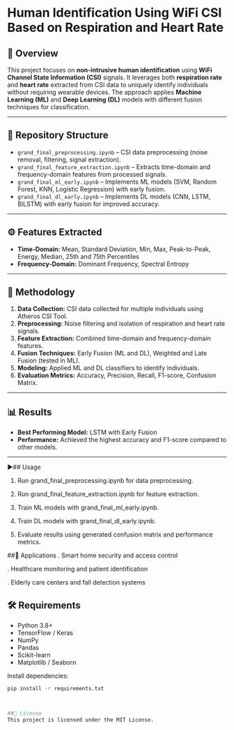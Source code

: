 # Human Identification Using WiFi CSI Based on Respiration and Heart Rate

## 📌 Overview
This project focuses on **non-intrusive human identification** using **WiFi Channel State Information (CSI)** signals. It leverages both **respiration rate** and **heart rate** extracted from CSI data to uniquely identify individuals without requiring wearable devices. The approach applies **Machine Learning (ML)** and **Deep Learning (DL)** models with different fusion techniques for classification.

---

## 📂 Repository Structure
- `grand_final_preprocessing.ipynb` – CSI data preprocessing (noise removal, filtering, signal extraction).  
- `grand_final_feature_extraction.ipynb` – Extracts time-domain and frequency-domain features from processed signals.  
- `grand_final_ml_early.ipynb` – Implements ML models (SVM, Random Forest, KNN, Logistic Regression) with early fusion.  
- `grand_final_dl_early.ipynb` – Implements DL models (CNN, LSTM, BiLSTM) with early fusion for improved accuracy.  

---

## ⚙️ Features Extracted
- **Time-Domain:** Mean, Standard Deviation, Min, Max, Peak-to-Peak, Energy, Median, 25th and 75th Percentiles  
- **Frequency-Domain:** Dominant Frequency, Spectral Entropy  

---

## 🚀 Methodology
1. **Data Collection:** CSI data collected for multiple individuals using Atheros CSI Tool.  
2. **Preprocessing:** Noise filtering and isolation of respiration and heart rate signals.  
3. **Feature Extraction:** Combined time-domain and frequency-domain features.  
4. **Fusion Techniques:** Early Fusion (ML and DL), Weighted and Late Fusion (tested in ML).  
5. **Modeling:** Applied ML and DL classifiers to identify individuals.  
6. **Evaluation Metrics:** Accuracy, Precision, Recall, F1-score, Confusion Matrix.  

---

## 📊 Results
- **Best Performing Model:** LSTM with Early Fusion  
- **Performance:** Achieved the highest accuracy and F1-score compared to other models.  

---

▶️## Usage
1. Run grand_final_preprocessing.ipynb for data preprocessing.

2. Run grand_final_feature_extraction.ipynb for feature extraction.

3. Train ML models with grand_final_ml_early.ipynb.

4. Train DL models with grand_final_dl_early.ipynb.

5. Evaluate results using generated confusion matrix and performance metrics.

##📌 Applications
. Smart home security and access control

. Healthcare monitoring and patient identification

. Elderly care centers and fall detection systems

## 🛠️ Requirements
- Python 3.8+  
- TensorFlow / Keras  
- NumPy  
- Pandas  
- Scikit-learn  
- Matplotlib / Seaborn  

Install dependencies:
```bash
pip install -r requirements.txt



##📜 License
This project is licensed under the MIT License.
